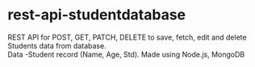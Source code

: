 # rest-api-studentdatabase
REST API for POST, GET, PATCH, DELETE to save, fetch, edit and delete Students data from database.  
Data -Student record (Name, Age, Std).
Made using Node.js, MongoDB
